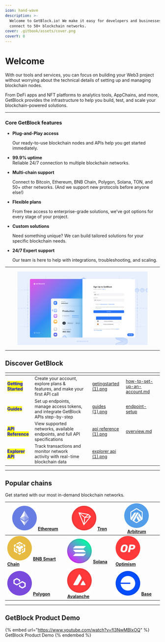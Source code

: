 ```yaml
---
icon: hand-wave
description: >-
  Welcome to GetBlock.io! We make it easy for developers and businesses to
  connect to 50+ blockchain networks.
cover: .gitbook/assets/cover.png
coverY: 0
---
```


# Welcome

With our tools and services, you can focus on building your Web3 project without worrying about the technical details of setting up and managing blockchain nodes.

From DeFi apps and NFT platforms to analytics tools, AppChains, and more, GetBlock provides the infrastructure to help you build, test, and scale your blockchain-powered solutions.

***

### Core GetBlock features

*   **Plug-and-Play access**

    Our ready-to-use blockchain nodes and APIs help you get started immediately.
* **99.9% uptime**\
  Reliable 24/7 connection to multiple blockchain networks.
*   **Multi-chain support**

    Connect to Bitcoin, Ethereum, BNB Chain, Polygon, Solana, TON, and 50+ other networks. (And we support new protocols before anyone else!)
*   **Flexible plans**

    From free access to enterprise-grade solutions, we’ve got options for every stage of your project.
*   **Custom solutions**&#x20;

    Need something unique? We can build tailored solutions for your specific blockchain needs.
*   **24/7 Expert support**

    Our team is here to help with integrations, troubleshooting, and scaling.

***

<figure><img src=".gitbook/assets/img_name.png" alt=""><figcaption></figcaption></figure>

***

## Discover GetBlock

<table data-card-size="large" data-view="cards"><thead><tr><th></th><th></th><th></th><th data-hidden data-card-cover data-type="files"></th><th data-hidden data-card-target data-type="content-ref"></th></tr></thead><tbody><tr><td><mark style="color:blue;"><strong>Getting Started</strong></mark></td><td>Create your account, explore plans &#x26; features, and make your first API call</td><td></td><td><a href=".gitbook/assets/getingstarted (1).png">getingstarted (1).png</a></td><td><a href="getting-started/how-to-set-up-an-account.md">how-to-set-up-an-account.md</a></td></tr><tr><td><mark style="color:blue;"><strong>Guides</strong></mark></td><td>Set up endpoints, manage access tokens, and integrate GetBlock APIs step-by-step</td><td></td><td><a href=".gitbook/assets/guides (1).png">guides (1).png</a></td><td><a href="guides/endpoint-setup/">endpoint-setup</a></td></tr><tr><td><mark style="color:blue;"><strong>API Reference</strong></mark></td><td>View supported networks, available endpoints, and full API specifications</td><td></td><td><a href=".gitbook/assets/api reference (1).png">api reference (1).png</a></td><td><a href="api-reference/overview.md">overview.md</a></td></tr><tr><td><mark style="color:blue;"><strong>Explorer API</strong></mark></td><td>Track transactions and monitor network activity with real-time blockchain data</td><td></td><td><a href=".gitbook/assets/explorer api (1).png">explorer api (1).png</a></td><td></td></tr></tbody></table>

***

## Popular chains

Get started with our most in-demand blockchain networks.&#x20;

| [<img src=".gitbook/assets/Crypto Symbol=Ethereum.svg" alt="" data-size="line">](api-reference/ethereum-eth/)  [**Ethereum**](api-reference/ethereum-eth/)                                | [<img src=".gitbook/assets/Logo=Tron (1).svg" alt="" data-size="line">](api-reference/tron-trx/)  [**Tron**](api-reference/tron-trx/)                  | [<img src=".gitbook/assets/Logo=Arbitrum (1).svg" alt="" data-size="line">](api-reference/arbitrum-arb/)  [**Arbitrum**](api-reference/arbitrum-arb/) |
| ----------------------------------------------------------------------------------------------------------------------------------------------------------------------------------------- | ------------------------------------------------------------------------------------------------------------------------------------------------------ | ----------------------------------------------------------------------------------------------------------------------------------------------------- |
| [<img src=".gitbook/assets/Logo=BNB Smart Chain (1).svg" alt="" data-size="line">](api-reference/binance-smart-chain-bsc/)  [**BNB Smart Chain**](api-reference/binance-smart-chain-bsc/) | [<img src=".gitbook/assets/Logo=Solana (1).svg" alt="" data-size="line">](api-reference/solana-sol/)  [**Solana**](api-reference/solana-sol/)          | [<img src=".gitbook/assets/Logo=OP (1).svg" alt="" data-size="line">](api-reference/optimism-op/)  [**Optimism**](api-reference/optimism-op/)         |
| [<img src=".gitbook/assets/Logo=Polygon (1).svg" alt="" data-size="line">](api-reference/polygon-matic/)  [**Polygon**](api-reference/polygon-matic/)                                     | [<img src=".gitbook/assets/Logo=Avax (1).svg" alt="" data-size="line">](api-reference/avalanche-avax/)  [**Avalanche**](api-reference/avalanche-avax/) | [<img src=".gitbook/assets/Logo=Base (1).svg" alt="" data-size="line">](api-reference/ethereum-eth/)  [**Base**](api-reference/ethereum-eth/)         |

***

## GetBlock Product Demo

{% embed url="https://www.youtube.com/watch?v=fl3NwMBIxOQ" %}
GetBlock Product Demo
{% endembed %}
